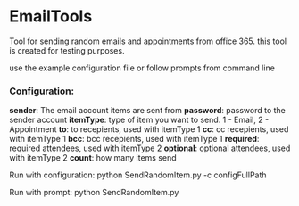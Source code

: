 # EmailTools
Tool for sending random emails and appointments from office 365.
this tool is created for testing purposes.

use the example configuration file or follow prompts from command line

### Configuration:
**sender**: The email account items are sent from 
**password**: password to the sender account 
**itemType**: type of item you want to send. 1 - Email, 2 - Appointment
**to**: to recepients, used with itemType 1
**cc**: cc recepients, used with itemType 1
**bcc**: bcc recepients, used with itemType 1
**required**: required attendees, used with itemType 2
**optional**: optional attendees, used with itemType 2
**count**: how many items send


Run with configuration: python SendRandomItem.py -c configFullPath

Run with prompt: python SendRandomItem.py 
